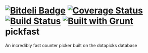 [![Bitdeli Badge](https://d2weczhvl823v0.cloudfront.net/jmaxxz/pickfast/trend.png)](https://bitdeli.com/free "Bitdeli Badge")
[![Coverage Status](https://coveralls.io/repos/jmaxxz/pickfast/badge.png)](https://coveralls.io/r/jmaxxz/pickfast)
[![Build Status](https://travis-ci.org/jmaxxz/pickfast.png?branch=master)](https://travis-ci.org/jmaxxz/pickfast)
[![Built with Grunt](https://cdn.gruntjs.com/builtwith.png)](http://gruntjs.com/)
pickfast
========

An incredibly fast counter picker built on the dotapicks database
